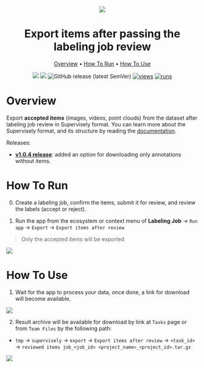 <div align="center" markdown>
<img src="https://github.com/supervisely-ecosystem/export-items-after-labeling-job-review/assets/12828725/04184ec2-577f-4acc-af16-c33ddce44785">

# Export items after passing the labeling job review

<p align="center">
  <a href="#Overview">Overview</a> •
  <a href="#How-To-Run">How To Run</a> •
  <a href="#How-To-Use">How To Use</a>
</p>

[![](https://img.shields.io/badge/supervisely-ecosystem-brightgreen)](../../../../supervisely-ecosystem/export-items-after-labeling-job-review)
[![](https://img.shields.io/badge/slack-chat-green.svg?logo=slack)](https://supervisely.com/slack)
![GitHub release (latest SemVer)](https://img.shields.io/github/v/release/supervisely-ecosystem/export-items-after-labeling-job-review)
[![views](https://app.supervisely.com/img/badges/views/supervisely-ecosystem/export-items-after-labeling-job-review.png)](https://supervisely.com)
[![runs](https://app.supervisely.com/img/badges/runs/supervisely-ecosystem/export-items-after-labeling-job-review.png)](https://supervisely.com)

</div>

# Overview

Export **accepted items** (images, videos, point clouds) from the dataset after labeling job review in Supervisely format. You can learn more about the Supervisely format, and its structure by reading the [documentation](https://docs.supervisely.com/data-organization/00_ann_format_navi).

Releases:

 - [**v1.0.4 release**](https://github.com/supervisely-ecosystem/export-items-after-labeling-job-review/releases/tag/v1.0.4): added an option for downloading only annotations without items.

# How To Run

0. Create a labeling job, confirm the items, submit it for review, and review the labels (accept or reject).

1. Run the app from the ecosystem or context menu of **Labeling Job** -> `Run app` -> `Export` -> `Export items after review`

> Only the accepted items will be exported

<img src="https://github.com/supervisely-ecosystem/export-items-after-labeling-job-review/assets/79905215/308cd774-fc0e-47a1-8ca8-22a7759aed7e"/>

# How To Use

1. Wait for the app to process your data, once done, a link for download will become available.

<img src="https://github.com/supervisely-ecosystem/export-items-after-labeling-job-review/assets/79905215/2eec8365-648f-41c9-b74d-0f6d9e9bde83"/>

2. Result archive will be available for download by link at `Tasks` page or from `Team Files` by the following path:

- `tmp` -> `supervisely` -> `export` -> `Export items after review` -> `<task_id>` -> `reviewed items job_<job_id> <project_name>_<project_id>.tar.gz`

<img src="https://github.com/supervisely-ecosystem/export-items-after-labeling-job-review/assets/79905215/9ddd2642-ee19-4a7b-a63e-24fe47f92469"/>
